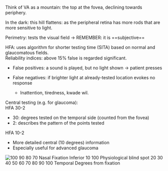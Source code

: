 Think of VA as a mountain: the top at the fovea, declining towards periphery.
 
In the dark: this hill flattens: as the peripheral retina has more rods that are more sensitive to light.
 
Perimetry: tests the visual field -> REMEMBER: it is ==subjective==
 
HFA: uses algorithm for shorter testing time (SITA) based on normal and glaucomatous fields.  
Reliability indices: above 15% false is regarded significant.

- False positives: a sound is played, but no light shown -> patient presses
- False negatives: if brighter light at already-tested location evokes no response
    
    - Inattention, tiredness, kwade wil.    

Central testing (e.g. for glaucoma):  
HFA 30-2

- 30: degrees tested on the temporal side (counted from the fovea)
- 2: describes the pattern of the points tested

HFA 10-2

- More detailed central (10 degrees) information
- Especially useful for advanced glaucoma

![100 90 80 70 Nasal Fixation Inferior 10 100 Physiological blind spot 20 30 40 50 60 70 80 90 100 Temporal Degrees from fixation ](Exported%20image%2020240525074903-0.png)